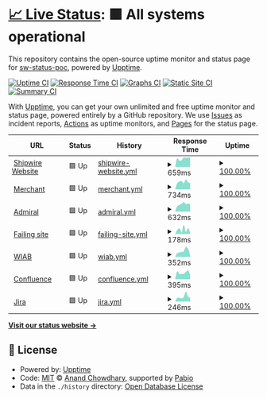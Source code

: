 # [📈 Live Status](https://demo.upptime.js.org): <!--live status--> **🟩 All systems operational**

This repository contains the open-source uptime monitor and status page for [sw-status-poc](https://demo.upptime.js.org), powered by [Upptime](https://github.com/upptime/upptime).

[![Uptime CI](https://github.com/sw-status-poc/status/workflows/Uptime%20CI/badge.svg)](https://github.com/sw-status-poc/status/actions?query=workflow%3A%22Uptime+CI%22)
[![Response Time CI](https://github.com/sw-status-poc/status/workflows/Response%20Time%20CI/badge.svg)](https://github.com/sw-status-poc/status/actions?query=workflow%3A%22Response+Time+CI%22)
[![Graphs CI](https://github.com/sw-status-poc/status/workflows/Graphs%20CI/badge.svg)](https://github.com/sw-status-poc/status/actions?query=workflow%3A%22Graphs+CI%22)
[![Static Site CI](https://github.com/sw-status-poc/status/workflows/Static%20Site%20CI/badge.svg)](https://github.com/sw-status-poc/status/actions?query=workflow%3A%22Static+Site+CI%22)
[![Summary CI](https://github.com/sw-status-poc/status/workflows/Summary%20CI/badge.svg)](https://github.com/sw-status-poc/status/actions?query=workflow%3A%22Summary+CI%22)

With [Upptime](https://upptime.js.org), you can get your own unlimited and free uptime monitor and status page, powered entirely by a GitHub repository. We use [Issues](https://github.com/sw-status-poc/status/issues) as incident reports, [Actions](https://github.com/sw-status-poc/status/actions) as uptime monitors, and [Pages](https://demo.upptime.js.org) for the status page.

<!--start: status pages-->
<!-- This summary is generated by Upptime (https://github.com/upptime/upptime) -->
<!-- Do not edit this manually, your changes will be overwritten -->
<!-- prettier-ignore -->
| URL | Status | History | Response Time | Uptime |
| --- | ------ | ------- | ------------- | ------ |
| <img alt="" src="https://icons.duckduckgo.com/ip3/www.shipwire.com.ico" height="13"> [Shipwire Website](https://www.shipwire.com) | 🟩 Up | [shipwire-website.yml](https://github.com/sw-status-poc/status/commits/HEAD/history/shipwire-website.yml) | <details><summary><img alt="Response time graph" src="./graphs/shipwire-website/response-time-week.png" height="20"> 659ms</summary><br><a href="https://sw-status-poc.github.io/status/history/shipwire-website"><img alt="Response time 739" src="https://img.shields.io/endpoint?url=https%3A%2F%2Fraw.githubusercontent.com%2Fsw-status-poc%2Fstatus%2FHEAD%2Fapi%2Fshipwire-website%2Fresponse-time.json"></a><br><a href="https://sw-status-poc.github.io/status/history/shipwire-website"><img alt="24-hour response time 646" src="https://img.shields.io/endpoint?url=https%3A%2F%2Fraw.githubusercontent.com%2Fsw-status-poc%2Fstatus%2FHEAD%2Fapi%2Fshipwire-website%2Fresponse-time-day.json"></a><br><a href="https://sw-status-poc.github.io/status/history/shipwire-website"><img alt="7-day response time 659" src="https://img.shields.io/endpoint?url=https%3A%2F%2Fraw.githubusercontent.com%2Fsw-status-poc%2Fstatus%2FHEAD%2Fapi%2Fshipwire-website%2Fresponse-time-week.json"></a><br><a href="https://sw-status-poc.github.io/status/history/shipwire-website"><img alt="30-day response time 700" src="https://img.shields.io/endpoint?url=https%3A%2F%2Fraw.githubusercontent.com%2Fsw-status-poc%2Fstatus%2FHEAD%2Fapi%2Fshipwire-website%2Fresponse-time-month.json"></a><br><a href="https://sw-status-poc.github.io/status/history/shipwire-website"><img alt="1-year response time 739" src="https://img.shields.io/endpoint?url=https%3A%2F%2Fraw.githubusercontent.com%2Fsw-status-poc%2Fstatus%2FHEAD%2Fapi%2Fshipwire-website%2Fresponse-time-year.json"></a></details> | <details><summary><a href="https://sw-status-poc.github.io/status/history/shipwire-website">100.00%</a></summary><a href="https://sw-status-poc.github.io/status/history/shipwire-website"><img alt="All-time uptime 100.00%" src="https://img.shields.io/endpoint?url=https%3A%2F%2Fraw.githubusercontent.com%2Fsw-status-poc%2Fstatus%2FHEAD%2Fapi%2Fshipwire-website%2Fuptime.json"></a><br><a href="https://sw-status-poc.github.io/status/history/shipwire-website"><img alt="24-hour uptime 100.00%" src="https://img.shields.io/endpoint?url=https%3A%2F%2Fraw.githubusercontent.com%2Fsw-status-poc%2Fstatus%2FHEAD%2Fapi%2Fshipwire-website%2Fuptime-day.json"></a><br><a href="https://sw-status-poc.github.io/status/history/shipwire-website"><img alt="7-day uptime 100.00%" src="https://img.shields.io/endpoint?url=https%3A%2F%2Fraw.githubusercontent.com%2Fsw-status-poc%2Fstatus%2FHEAD%2Fapi%2Fshipwire-website%2Fuptime-week.json"></a><br><a href="https://sw-status-poc.github.io/status/history/shipwire-website"><img alt="30-day uptime 100.00%" src="https://img.shields.io/endpoint?url=https%3A%2F%2Fraw.githubusercontent.com%2Fsw-status-poc%2Fstatus%2FHEAD%2Fapi%2Fshipwire-website%2Fuptime-month.json"></a><br><a href="https://sw-status-poc.github.io/status/history/shipwire-website"><img alt="1-year uptime 100.00%" src="https://img.shields.io/endpoint?url=https%3A%2F%2Fraw.githubusercontent.com%2Fsw-status-poc%2Fstatus%2FHEAD%2Fapi%2Fshipwire-website%2Fuptime-year.json"></a></details>
| <img alt="" src="https://icons.duckduckgo.com/ip3/merchant.shipwire.com.ico" height="13"> [Merchant](https://merchant.shipwire.com) | 🟩 Up | [merchant.yml](https://github.com/sw-status-poc/status/commits/HEAD/history/merchant.yml) | <details><summary><img alt="Response time graph" src="./graphs/merchant/response-time-week.png" height="20"> 734ms</summary><br><a href="https://sw-status-poc.github.io/status/history/merchant"><img alt="Response time 752" src="https://img.shields.io/endpoint?url=https%3A%2F%2Fraw.githubusercontent.com%2Fsw-status-poc%2Fstatus%2FHEAD%2Fapi%2Fmerchant%2Fresponse-time.json"></a><br><a href="https://sw-status-poc.github.io/status/history/merchant"><img alt="24-hour response time 672" src="https://img.shields.io/endpoint?url=https%3A%2F%2Fraw.githubusercontent.com%2Fsw-status-poc%2Fstatus%2FHEAD%2Fapi%2Fmerchant%2Fresponse-time-day.json"></a><br><a href="https://sw-status-poc.github.io/status/history/merchant"><img alt="7-day response time 734" src="https://img.shields.io/endpoint?url=https%3A%2F%2Fraw.githubusercontent.com%2Fsw-status-poc%2Fstatus%2FHEAD%2Fapi%2Fmerchant%2Fresponse-time-week.json"></a><br><a href="https://sw-status-poc.github.io/status/history/merchant"><img alt="30-day response time 898" src="https://img.shields.io/endpoint?url=https%3A%2F%2Fraw.githubusercontent.com%2Fsw-status-poc%2Fstatus%2FHEAD%2Fapi%2Fmerchant%2Fresponse-time-month.json"></a><br><a href="https://sw-status-poc.github.io/status/history/merchant"><img alt="1-year response time 752" src="https://img.shields.io/endpoint?url=https%3A%2F%2Fraw.githubusercontent.com%2Fsw-status-poc%2Fstatus%2FHEAD%2Fapi%2Fmerchant%2Fresponse-time-year.json"></a></details> | <details><summary><a href="https://sw-status-poc.github.io/status/history/merchant">100.00%</a></summary><a href="https://sw-status-poc.github.io/status/history/merchant"><img alt="All-time uptime 100.00%" src="https://img.shields.io/endpoint?url=https%3A%2F%2Fraw.githubusercontent.com%2Fsw-status-poc%2Fstatus%2FHEAD%2Fapi%2Fmerchant%2Fuptime.json"></a><br><a href="https://sw-status-poc.github.io/status/history/merchant"><img alt="24-hour uptime 100.00%" src="https://img.shields.io/endpoint?url=https%3A%2F%2Fraw.githubusercontent.com%2Fsw-status-poc%2Fstatus%2FHEAD%2Fapi%2Fmerchant%2Fuptime-day.json"></a><br><a href="https://sw-status-poc.github.io/status/history/merchant"><img alt="7-day uptime 100.00%" src="https://img.shields.io/endpoint?url=https%3A%2F%2Fraw.githubusercontent.com%2Fsw-status-poc%2Fstatus%2FHEAD%2Fapi%2Fmerchant%2Fuptime-week.json"></a><br><a href="https://sw-status-poc.github.io/status/history/merchant"><img alt="30-day uptime 100.00%" src="https://img.shields.io/endpoint?url=https%3A%2F%2Fraw.githubusercontent.com%2Fsw-status-poc%2Fstatus%2FHEAD%2Fapi%2Fmerchant%2Fuptime-month.json"></a><br><a href="https://sw-status-poc.github.io/status/history/merchant"><img alt="1-year uptime 100.00%" src="https://img.shields.io/endpoint?url=https%3A%2F%2Fraw.githubusercontent.com%2Fsw-status-poc%2Fstatus%2FHEAD%2Fapi%2Fmerchant%2Fuptime-year.json"></a></details>
| <img alt="" src="https://icons.duckduckgo.com/ip3/admiral.shipwire.com.ico" height="13"> [Admiral](https://admiral.shipwire.com) | 🟩 Up | [admiral.yml](https://github.com/sw-status-poc/status/commits/HEAD/history/admiral.yml) | <details><summary><img alt="Response time graph" src="./graphs/admiral/response-time-week.png" height="20"> 632ms</summary><br><a href="https://sw-status-poc.github.io/status/history/admiral"><img alt="Response time 650" src="https://img.shields.io/endpoint?url=https%3A%2F%2Fraw.githubusercontent.com%2Fsw-status-poc%2Fstatus%2FHEAD%2Fapi%2Fadmiral%2Fresponse-time.json"></a><br><a href="https://sw-status-poc.github.io/status/history/admiral"><img alt="24-hour response time 673" src="https://img.shields.io/endpoint?url=https%3A%2F%2Fraw.githubusercontent.com%2Fsw-status-poc%2Fstatus%2FHEAD%2Fapi%2Fadmiral%2Fresponse-time-day.json"></a><br><a href="https://sw-status-poc.github.io/status/history/admiral"><img alt="7-day response time 632" src="https://img.shields.io/endpoint?url=https%3A%2F%2Fraw.githubusercontent.com%2Fsw-status-poc%2Fstatus%2FHEAD%2Fapi%2Fadmiral%2Fresponse-time-week.json"></a><br><a href="https://sw-status-poc.github.io/status/history/admiral"><img alt="30-day response time 655" src="https://img.shields.io/endpoint?url=https%3A%2F%2Fraw.githubusercontent.com%2Fsw-status-poc%2Fstatus%2FHEAD%2Fapi%2Fadmiral%2Fresponse-time-month.json"></a><br><a href="https://sw-status-poc.github.io/status/history/admiral"><img alt="1-year response time 650" src="https://img.shields.io/endpoint?url=https%3A%2F%2Fraw.githubusercontent.com%2Fsw-status-poc%2Fstatus%2FHEAD%2Fapi%2Fadmiral%2Fresponse-time-year.json"></a></details> | <details><summary><a href="https://sw-status-poc.github.io/status/history/admiral">100.00%</a></summary><a href="https://sw-status-poc.github.io/status/history/admiral"><img alt="All-time uptime 100.00%" src="https://img.shields.io/endpoint?url=https%3A%2F%2Fraw.githubusercontent.com%2Fsw-status-poc%2Fstatus%2FHEAD%2Fapi%2Fadmiral%2Fuptime.json"></a><br><a href="https://sw-status-poc.github.io/status/history/admiral"><img alt="24-hour uptime 100.00%" src="https://img.shields.io/endpoint?url=https%3A%2F%2Fraw.githubusercontent.com%2Fsw-status-poc%2Fstatus%2FHEAD%2Fapi%2Fadmiral%2Fuptime-day.json"></a><br><a href="https://sw-status-poc.github.io/status/history/admiral"><img alt="7-day uptime 100.00%" src="https://img.shields.io/endpoint?url=https%3A%2F%2Fraw.githubusercontent.com%2Fsw-status-poc%2Fstatus%2FHEAD%2Fapi%2Fadmiral%2Fuptime-week.json"></a><br><a href="https://sw-status-poc.github.io/status/history/admiral"><img alt="30-day uptime 100.00%" src="https://img.shields.io/endpoint?url=https%3A%2F%2Fraw.githubusercontent.com%2Fsw-status-poc%2Fstatus%2FHEAD%2Fapi%2Fadmiral%2Fuptime-month.json"></a><br><a href="https://sw-status-poc.github.io/status/history/admiral"><img alt="1-year uptime 100.00%" src="https://img.shields.io/endpoint?url=https%3A%2F%2Fraw.githubusercontent.com%2Fsw-status-poc%2Fstatus%2FHEAD%2Fapi%2Fadmiral%2Fuptime-year.json"></a></details>
| <img alt="" src="https://icons.duckduckgo.com/ip3/uptimepoc.dev.gcp.shipwire.com.ico" height="13"> [Failing site](http://uptimepoc.dev.gcp.shipwire.com) | 🟩 Up | [failing-site.yml](https://github.com/sw-status-poc/status/commits/HEAD/history/failing-site.yml) | <details><summary><img alt="Response time graph" src="./graphs/failing-site/response-time-week.png" height="20"> 178ms</summary><br><a href="https://sw-status-poc.github.io/status/history/failing-site"><img alt="Response time 203" src="https://img.shields.io/endpoint?url=https%3A%2F%2Fraw.githubusercontent.com%2Fsw-status-poc%2Fstatus%2FHEAD%2Fapi%2Ffailing-site%2Fresponse-time.json"></a><br><a href="https://sw-status-poc.github.io/status/history/failing-site"><img alt="24-hour response time 260" src="https://img.shields.io/endpoint?url=https%3A%2F%2Fraw.githubusercontent.com%2Fsw-status-poc%2Fstatus%2FHEAD%2Fapi%2Ffailing-site%2Fresponse-time-day.json"></a><br><a href="https://sw-status-poc.github.io/status/history/failing-site"><img alt="7-day response time 178" src="https://img.shields.io/endpoint?url=https%3A%2F%2Fraw.githubusercontent.com%2Fsw-status-poc%2Fstatus%2FHEAD%2Fapi%2Ffailing-site%2Fresponse-time-week.json"></a><br><a href="https://sw-status-poc.github.io/status/history/failing-site"><img alt="30-day response time 194" src="https://img.shields.io/endpoint?url=https%3A%2F%2Fraw.githubusercontent.com%2Fsw-status-poc%2Fstatus%2FHEAD%2Fapi%2Ffailing-site%2Fresponse-time-month.json"></a><br><a href="https://sw-status-poc.github.io/status/history/failing-site"><img alt="1-year response time 203" src="https://img.shields.io/endpoint?url=https%3A%2F%2Fraw.githubusercontent.com%2Fsw-status-poc%2Fstatus%2FHEAD%2Fapi%2Ffailing-site%2Fresponse-time-year.json"></a></details> | <details><summary><a href="https://sw-status-poc.github.io/status/history/failing-site">100.00%</a></summary><a href="https://sw-status-poc.github.io/status/history/failing-site"><img alt="All-time uptime 99.97%" src="https://img.shields.io/endpoint?url=https%3A%2F%2Fraw.githubusercontent.com%2Fsw-status-poc%2Fstatus%2FHEAD%2Fapi%2Ffailing-site%2Fuptime.json"></a><br><a href="https://sw-status-poc.github.io/status/history/failing-site"><img alt="24-hour uptime 100.00%" src="https://img.shields.io/endpoint?url=https%3A%2F%2Fraw.githubusercontent.com%2Fsw-status-poc%2Fstatus%2FHEAD%2Fapi%2Ffailing-site%2Fuptime-day.json"></a><br><a href="https://sw-status-poc.github.io/status/history/failing-site"><img alt="7-day uptime 100.00%" src="https://img.shields.io/endpoint?url=https%3A%2F%2Fraw.githubusercontent.com%2Fsw-status-poc%2Fstatus%2FHEAD%2Fapi%2Ffailing-site%2Fuptime-week.json"></a><br><a href="https://sw-status-poc.github.io/status/history/failing-site"><img alt="30-day uptime 100.00%" src="https://img.shields.io/endpoint?url=https%3A%2F%2Fraw.githubusercontent.com%2Fsw-status-poc%2Fstatus%2FHEAD%2Fapi%2Ffailing-site%2Fuptime-month.json"></a><br><a href="https://sw-status-poc.github.io/status/history/failing-site"><img alt="1-year uptime 99.97%" src="https://img.shields.io/endpoint?url=https%3A%2F%2Fraw.githubusercontent.com%2Fsw-status-poc%2Fstatus%2FHEAD%2Fapi%2Ffailing-site%2Fuptime-year.json"></a></details>
| <img alt="" src="https://icons.duckduckgo.com/ip3/app.shipwire.com.ico" height="13"> [WIAB](https://app.shipwire.com/exec/report_mod/login.php) | 🟩 Up | [wiab.yml](https://github.com/sw-status-poc/status/commits/HEAD/history/wiab.yml) | <details><summary><img alt="Response time graph" src="./graphs/wiab/response-time-week.png" height="20"> 352ms</summary><br><a href="https://sw-status-poc.github.io/status/history/wiab"><img alt="Response time 292" src="https://img.shields.io/endpoint?url=https%3A%2F%2Fraw.githubusercontent.com%2Fsw-status-poc%2Fstatus%2FHEAD%2Fapi%2Fwiab%2Fresponse-time.json"></a><br><a href="https://sw-status-poc.github.io/status/history/wiab"><img alt="24-hour response time 459" src="https://img.shields.io/endpoint?url=https%3A%2F%2Fraw.githubusercontent.com%2Fsw-status-poc%2Fstatus%2FHEAD%2Fapi%2Fwiab%2Fresponse-time-day.json"></a><br><a href="https://sw-status-poc.github.io/status/history/wiab"><img alt="7-day response time 352" src="https://img.shields.io/endpoint?url=https%3A%2F%2Fraw.githubusercontent.com%2Fsw-status-poc%2Fstatus%2FHEAD%2Fapi%2Fwiab%2Fresponse-time-week.json"></a><br><a href="https://sw-status-poc.github.io/status/history/wiab"><img alt="30-day response time 279" src="https://img.shields.io/endpoint?url=https%3A%2F%2Fraw.githubusercontent.com%2Fsw-status-poc%2Fstatus%2FHEAD%2Fapi%2Fwiab%2Fresponse-time-month.json"></a><br><a href="https://sw-status-poc.github.io/status/history/wiab"><img alt="1-year response time 292" src="https://img.shields.io/endpoint?url=https%3A%2F%2Fraw.githubusercontent.com%2Fsw-status-poc%2Fstatus%2FHEAD%2Fapi%2Fwiab%2Fresponse-time-year.json"></a></details> | <details><summary><a href="https://sw-status-poc.github.io/status/history/wiab">100.00%</a></summary><a href="https://sw-status-poc.github.io/status/history/wiab"><img alt="All-time uptime 100.00%" src="https://img.shields.io/endpoint?url=https%3A%2F%2Fraw.githubusercontent.com%2Fsw-status-poc%2Fstatus%2FHEAD%2Fapi%2Fwiab%2Fuptime.json"></a><br><a href="https://sw-status-poc.github.io/status/history/wiab"><img alt="24-hour uptime 100.00%" src="https://img.shields.io/endpoint?url=https%3A%2F%2Fraw.githubusercontent.com%2Fsw-status-poc%2Fstatus%2FHEAD%2Fapi%2Fwiab%2Fuptime-day.json"></a><br><a href="https://sw-status-poc.github.io/status/history/wiab"><img alt="7-day uptime 100.00%" src="https://img.shields.io/endpoint?url=https%3A%2F%2Fraw.githubusercontent.com%2Fsw-status-poc%2Fstatus%2FHEAD%2Fapi%2Fwiab%2Fuptime-week.json"></a><br><a href="https://sw-status-poc.github.io/status/history/wiab"><img alt="30-day uptime 100.00%" src="https://img.shields.io/endpoint?url=https%3A%2F%2Fraw.githubusercontent.com%2Fsw-status-poc%2Fstatus%2FHEAD%2Fapi%2Fwiab%2Fuptime-month.json"></a><br><a href="https://sw-status-poc.github.io/status/history/wiab"><img alt="1-year uptime 100.00%" src="https://img.shields.io/endpoint?url=https%3A%2F%2Fraw.githubusercontent.com%2Fsw-status-poc%2Fstatus%2FHEAD%2Fapi%2Fwiab%2Fuptime-year.json"></a></details>
| <img alt="" src="https://icons.duckduckgo.com/ip3/confluence.corp.shipwire.com.ico" height="13"> [Confluence](https://confluence.corp.shipwire.com/login.action) | 🟩 Up | [confluence.yml](https://github.com/sw-status-poc/status/commits/HEAD/history/confluence.yml) | <details><summary><img alt="Response time graph" src="./graphs/confluence/response-time-week.png" height="20"> 395ms</summary><br><a href="https://sw-status-poc.github.io/status/history/confluence"><img alt="Response time 451" src="https://img.shields.io/endpoint?url=https%3A%2F%2Fraw.githubusercontent.com%2Fsw-status-poc%2Fstatus%2FHEAD%2Fapi%2Fconfluence%2Fresponse-time.json"></a><br><a href="https://sw-status-poc.github.io/status/history/confluence"><img alt="24-hour response time 265" src="https://img.shields.io/endpoint?url=https%3A%2F%2Fraw.githubusercontent.com%2Fsw-status-poc%2Fstatus%2FHEAD%2Fapi%2Fconfluence%2Fresponse-time-day.json"></a><br><a href="https://sw-status-poc.github.io/status/history/confluence"><img alt="7-day response time 395" src="https://img.shields.io/endpoint?url=https%3A%2F%2Fraw.githubusercontent.com%2Fsw-status-poc%2Fstatus%2FHEAD%2Fapi%2Fconfluence%2Fresponse-time-week.json"></a><br><a href="https://sw-status-poc.github.io/status/history/confluence"><img alt="30-day response time 426" src="https://img.shields.io/endpoint?url=https%3A%2F%2Fraw.githubusercontent.com%2Fsw-status-poc%2Fstatus%2FHEAD%2Fapi%2Fconfluence%2Fresponse-time-month.json"></a><br><a href="https://sw-status-poc.github.io/status/history/confluence"><img alt="1-year response time 451" src="https://img.shields.io/endpoint?url=https%3A%2F%2Fraw.githubusercontent.com%2Fsw-status-poc%2Fstatus%2FHEAD%2Fapi%2Fconfluence%2Fresponse-time-year.json"></a></details> | <details><summary><a href="https://sw-status-poc.github.io/status/history/confluence">100.00%</a></summary><a href="https://sw-status-poc.github.io/status/history/confluence"><img alt="All-time uptime 100.00%" src="https://img.shields.io/endpoint?url=https%3A%2F%2Fraw.githubusercontent.com%2Fsw-status-poc%2Fstatus%2FHEAD%2Fapi%2Fconfluence%2Fuptime.json"></a><br><a href="https://sw-status-poc.github.io/status/history/confluence"><img alt="24-hour uptime 100.00%" src="https://img.shields.io/endpoint?url=https%3A%2F%2Fraw.githubusercontent.com%2Fsw-status-poc%2Fstatus%2FHEAD%2Fapi%2Fconfluence%2Fuptime-day.json"></a><br><a href="https://sw-status-poc.github.io/status/history/confluence"><img alt="7-day uptime 100.00%" src="https://img.shields.io/endpoint?url=https%3A%2F%2Fraw.githubusercontent.com%2Fsw-status-poc%2Fstatus%2FHEAD%2Fapi%2Fconfluence%2Fuptime-week.json"></a><br><a href="https://sw-status-poc.github.io/status/history/confluence"><img alt="30-day uptime 100.00%" src="https://img.shields.io/endpoint?url=https%3A%2F%2Fraw.githubusercontent.com%2Fsw-status-poc%2Fstatus%2FHEAD%2Fapi%2Fconfluence%2Fuptime-month.json"></a><br><a href="https://sw-status-poc.github.io/status/history/confluence"><img alt="1-year uptime 100.00%" src="https://img.shields.io/endpoint?url=https%3A%2F%2Fraw.githubusercontent.com%2Fsw-status-poc%2Fstatus%2FHEAD%2Fapi%2Fconfluence%2Fuptime-year.json"></a></details>
| <img alt="" src="https://icons.duckduckgo.com/ip3/issues.corp.shipwire.com.ico" height="13"> [Jira](https://issues.corp.shipwire.com) | 🟩 Up | [jira.yml](https://github.com/sw-status-poc/status/commits/HEAD/history/jira.yml) | <details><summary><img alt="Response time graph" src="./graphs/jira/response-time-week.png" height="20"> 246ms</summary><br><a href="https://sw-status-poc.github.io/status/history/jira"><img alt="Response time 263" src="https://img.shields.io/endpoint?url=https%3A%2F%2Fraw.githubusercontent.com%2Fsw-status-poc%2Fstatus%2FHEAD%2Fapi%2Fjira%2Fresponse-time.json"></a><br><a href="https://sw-status-poc.github.io/status/history/jira"><img alt="24-hour response time 540" src="https://img.shields.io/endpoint?url=https%3A%2F%2Fraw.githubusercontent.com%2Fsw-status-poc%2Fstatus%2FHEAD%2Fapi%2Fjira%2Fresponse-time-day.json"></a><br><a href="https://sw-status-poc.github.io/status/history/jira"><img alt="7-day response time 246" src="https://img.shields.io/endpoint?url=https%3A%2F%2Fraw.githubusercontent.com%2Fsw-status-poc%2Fstatus%2FHEAD%2Fapi%2Fjira%2Fresponse-time-week.json"></a><br><a href="https://sw-status-poc.github.io/status/history/jira"><img alt="30-day response time 258" src="https://img.shields.io/endpoint?url=https%3A%2F%2Fraw.githubusercontent.com%2Fsw-status-poc%2Fstatus%2FHEAD%2Fapi%2Fjira%2Fresponse-time-month.json"></a><br><a href="https://sw-status-poc.github.io/status/history/jira"><img alt="1-year response time 263" src="https://img.shields.io/endpoint?url=https%3A%2F%2Fraw.githubusercontent.com%2Fsw-status-poc%2Fstatus%2FHEAD%2Fapi%2Fjira%2Fresponse-time-year.json"></a></details> | <details><summary><a href="https://sw-status-poc.github.io/status/history/jira">100.00%</a></summary><a href="https://sw-status-poc.github.io/status/history/jira"><img alt="All-time uptime 100.00%" src="https://img.shields.io/endpoint?url=https%3A%2F%2Fraw.githubusercontent.com%2Fsw-status-poc%2Fstatus%2FHEAD%2Fapi%2Fjira%2Fuptime.json"></a><br><a href="https://sw-status-poc.github.io/status/history/jira"><img alt="24-hour uptime 100.00%" src="https://img.shields.io/endpoint?url=https%3A%2F%2Fraw.githubusercontent.com%2Fsw-status-poc%2Fstatus%2FHEAD%2Fapi%2Fjira%2Fuptime-day.json"></a><br><a href="https://sw-status-poc.github.io/status/history/jira"><img alt="7-day uptime 100.00%" src="https://img.shields.io/endpoint?url=https%3A%2F%2Fraw.githubusercontent.com%2Fsw-status-poc%2Fstatus%2FHEAD%2Fapi%2Fjira%2Fuptime-week.json"></a><br><a href="https://sw-status-poc.github.io/status/history/jira"><img alt="30-day uptime 100.00%" src="https://img.shields.io/endpoint?url=https%3A%2F%2Fraw.githubusercontent.com%2Fsw-status-poc%2Fstatus%2FHEAD%2Fapi%2Fjira%2Fuptime-month.json"></a><br><a href="https://sw-status-poc.github.io/status/history/jira"><img alt="1-year uptime 100.00%" src="https://img.shields.io/endpoint?url=https%3A%2F%2Fraw.githubusercontent.com%2Fsw-status-poc%2Fstatus%2FHEAD%2Fapi%2Fjira%2Fuptime-year.json"></a></details>

<!--end: status pages-->

[**Visit our status website →**](https://demo.upptime.js.org)

## 📄 License

- Powered by: [Upptime](https://github.com/upptime/upptime)
- Code: [MIT](./LICENSE) © [Anand Chowdhary](https://anandchowdhary.com), supported by [Pabio](https://pabio.com)
- Data in the `./history` directory: [Open Database License](https://opendatacommons.org/licenses/odbl/1-0/)
